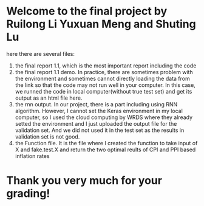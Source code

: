 # Welcome to the final project by Ruilong Li Yuxuan Meng and Shuting Lu

here there are several files:
1. the final report 1.1, which is the most important report including the code
2. the final report 1.1 demo. In practice, there are sometimes problem with the environment and sometimes cannot directly loading the data from the link so that the code may not run well in your computer. In this case, we runned the code in local computer(without true test set) and get its output as an html file here.
3. the rnn output. In our project, there is a part including using RNN algorithm. However, I cannot set the Keras environment in my local computer, so I used the cloud computing by WRDS where they already setted the environment and I just uploaded the output file for the validation set. And we did not used it in the test set as the results in validation set is not good.
4. the Function file. It is the file where I created the function to take input of X and fake.test.X and return the two optimal reults of CPI and PPI based inflation rates


# Thank you very much for your grading!
